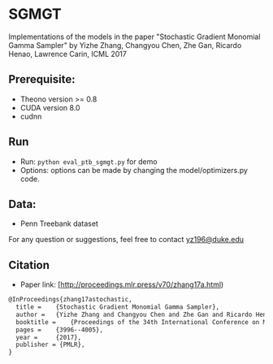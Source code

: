 # SGMGT

Implementations of the models in the paper "Stochastic Gradient Monomial Gamma Sampler" by Yizhe Zhang, Changyou Chen, Zhe Gan, Ricardo Henao, Lawrence Carin, ICML 2017

## Prerequisite: 
* Theono version >= 0.8
* CUDA version 8.0
* cudnn


## Run 
* Run: `python eval_ptb_sgmgt.py` for demo
* Options: options can be made by changing the model/optimizers.py code. 


## Data: 
* Penn Treebank dataset

For any question or suggestions, feel free to contact yz196@duke.edu

## Citation 
* Paper link: [http://proceedings.mlr.press/v70/zhang17a.html)
```latex
@InProceedings{zhang17astochastic,
  title = 	 {Stochastic Gradient Monomial Gamma Sampler},
  author = 	 {Yizhe Zhang and Changyou Chen and Zhe Gan and Ricardo Henao and Lawrence Carin},
  booktitle = 	 {Proceedings of the 34th International Conference on Machine Learning},
  pages = 	 {3996--4005},
  year = 	 {2017},
  publisher = {PMLR},
}
```
